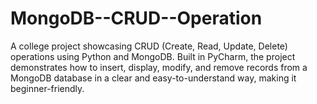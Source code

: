 # MongoDB--CRUD--Operation
A college project showcasing CRUD (Create, Read, Update, Delete) operations using Python and MongoDB. Built in PyCharm, the project demonstrates how to insert, display, modify, and remove records from a MongoDB database in a clear and easy-to-understand way, making it beginner-friendly.
